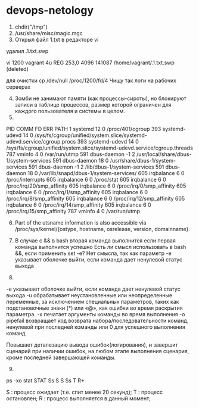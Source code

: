 # devops-netology
1. chdir("/tmp")
2. /usr/share/misc/magic.mgc
3. Открыл файл 1.txt в редакторе vi

удалил .1.txt.swp

vi      1200 vagrant    4u   REG  253,0     4096 141087 /home/vagrant/.1.txt.swp (deleted)

для очистки cp /dev/null /proc/1200/fd/4
Чищу так логи на рабочих серверах

4. Зомби не занимают памяти (как процессы-сироты), но блокируют записи в таблице процессов, размер которой ограничен для каждого пользователя и системы в целом.
5.
PID    COMM               FD ERR PATH
1      systemd            12   0 /proc/401/cgroup
393    systemd-udevd      14   0 /sys/fs/cgroup/unified/system.slice/systemd-udevd.service/cgroup.procs
393    systemd-udevd      14   0 /sys/fs/cgroup/unified/system.slice/systemd-udevd.service/cgroup.threads
787    vminfo              4   0 /var/run/utmp
591    dbus-daemon        -1   2 /usr/local/share/dbus-1/system-services
591    dbus-daemon        18   0 /usr/share/dbus-1/system-services
591    dbus-daemon        -1   2 /lib/dbus-1/system-services
591    dbus-daemon        18   0 /var/lib/snapd/dbus-1/system-services/
605    irqbalance          6   0 /proc/interrupts
605    irqbalance          6   0 /proc/stat
605    irqbalance          6   0 /proc/irq/20/smp_affinity
605    irqbalance          6   0 /proc/irq/0/smp_affinity
605    irqbalance          6   0 /proc/irq/1/smp_affinity
605    irqbalance          6   0 /proc/irq/8/smp_affinity
605    irqbalance          6   0 /proc/irq/12/smp_affinity
605    irqbalance          6   0 /proc/irq/14/smp_affinity
605    irqbalance          6   0 /proc/irq/15/smp_affinity
787    vminfo              4   0 /var/run/utmp

6.  Part of the utsname information is also accessible  via  /proc/sys/kernel/{ostype, hostname, osrelease, version, domainname}.

7. В случае с && в bash вторая команда выполнится если первая команда выполнится успешно
Есть ли смысл использовать в bash &&, если применить set -e?
Нет смысла, так как параметр -e указывает оболочке выйти, если команда дает ненулевой статус выхода

8.
-e указывает оболочке выйти, если команда дает ненулевой статус выхода
-u обрабатывает неустановленные или неопределенные переменные, за исключением специальных параметров, таких как подстановочные знаки (*) или «@», как ошибки во время раскрытия параметра.
-x печатает аргументы команды во время выполнения
-o pipefail возвращает код возврата набора/последовательности команд, ненулевой при последней команды или 0 для успешного выполнения команд

Повышает деталезацию вывода ошибок(логирования), и завершит сценарий при наличии ошибок, на любом этапе выполнения сценария, кроме последней завершающей команды.

9.
ps -xo stat
STAT
Ss
S
S
Ss
T
R+

S : процесс ожидает (т.е. спит менее 20 секунд);
T : процесс остановлен;
R : процесс выполняется в данный момент;